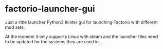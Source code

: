 # factorio-launcher-gui
Just a little launcher Python3 tkinter gui for launching Factorio with different mod sets.

At the moment it only supports Linux with steam and the launcher files need to be updated for the systems they are used in...
